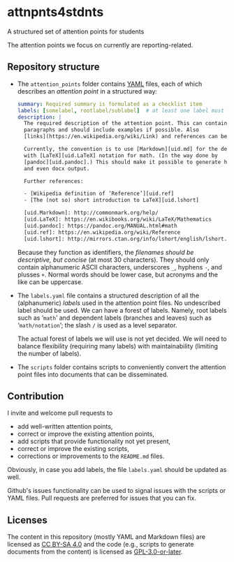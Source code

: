 # attnpnts4stdnts
A structured set of attention points for students

The attention points we focus on currently are reporting-related.


## Repository structure

* The `attention_points` folder contains
  [YAML](https://en.wikipedia.org/wiki/YAML) files, each of which describes an
  _attention point_ in a structured way:

  ```yaml
  summary: Required summary is formulated as a checklist item
  labels: [somelabel, rootlabel/sublabel]  # at least one label must be present
  description: |
    The required description of the attention point. This can contain one or two
    paragraphs and should include examples if possible. Also
    [links](https://en.wikipedia.org/wiki/Link) and references can be included.

    Currently, the convention is to use [Markdown][uid.md] for the description,
    with [LaTeX][uid.LaTeX] notation for math. (In the way done by
    [pandoc][uid.pandoc].) This should make it possible to generate html, LaTeX,
    and even docx output.

    Further references:

    - [Wikipedia definition of ‘Reference’][uid.ref]
    - [The (not so) short introduction to LaTeX][uid.lshort]

    [uid.Markdown]: http://commonmark.org/help/
    [uid.LaTeX]: https://en.wikibooks.org/wiki/LaTeX/Mathematics
    [uid.pandoc]: https://pandoc.org/MANUAL.html#math
    [uid.ref]: https://en.wikipedia.org/wiki/Reference
    [uid.lshort]: http://mirrors.ctan.org/info/lshort/english/lshort.pdf
  ```

  Because they function as identifiers, the _filenames should be descriptive,
  but concise_ (at most 30 characters). They should only contain alphanumeric
  ASCII characters, underscores `_`, hyphens `-`, and plusses `+`. Normal words
  should be lower case, but acronyms and the like can be uppercase.

* The `labels.yaml` file contains a structured description of all the
  (alphanumeric) _labels_ used in the attention point files. No undescribed
  label should be used. We can have a forest of labels. Namely, root labels such
  as ‘`math`’ and dependent labels (branches and leaves) such as
  ‘`math/notation`’; the slash `/` is used as a level separator.

  The actual forest of labels we will use is not yet decided. We will need to
  balance flexibility (requiring many labels) with maintainability (limiting the
  number of labels).

* The `scripts` folder contains scripts to conveniently convert the attention
  point files into documents that can be disseminated.


## Contribution

I invite and welcome pull requests to

* add well-written attention points,
* correct or improve the existing attention points,
* add scripts that provide functionality not yet present,
* correct or improve the existing scripts,
* corrections or improvements to the `README.md` files.

Obviously, in case you add labels, the file `labels.yaml` should be updated as
well.

Github's issues functionality can be used to signal issues with the scripts or
YAML files. Pull requests are preferred for issues that you can fix.


## Licenses

The content in this repository (mostly YAML and Markdown files) are licensed as
[CC BY-SA 4.0](https://creativecommons.org/licenses/by-sa/4.0/) and the code
(e.g., scripts to generate documents from the content) is licensed as
[GPL-3.0-or-later](https://www.gnu.org/licenses/gpl-3.0.txt).
